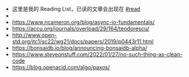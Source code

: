 - 这里是我的 Reading List，已读的文章会出现在 [#read]([[read]])
-
- https://www.ncameron.org/blog/async-io-fundamentals/
- https://accu.org/journals/overload/29/164/teodorescu/
- http://www.open-std.org/jtc1/sc22/wg21/docs/papers/2019/p0443r11.html
- https://bonsaidb.io/blog/announcing-bonsaidb-alpha/
- https://www.steveonstuff.com/2022/01/27/no-such-thing-as-clean-code
- https://blog.openacid.com/algo/paxos/